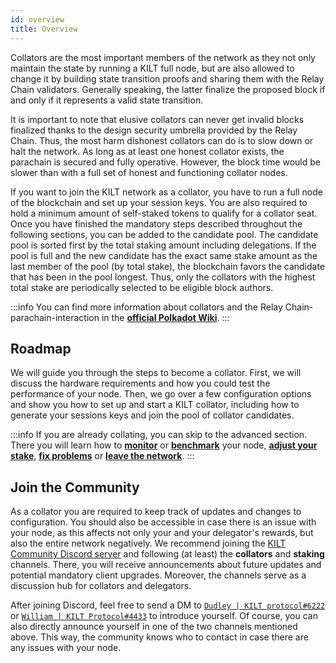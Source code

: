 ```yaml
---
id: overview
title: Overview
---
```


Collators are the most important members of the network as they not only maintain the state by running a KILT full node, but are also allowed to change it by building state transition proofs and sharing them with the Relay Chain validators.
Generally speaking, the latter finalize the proposed block if and only if it represents a valid state transition.

It is important to note that elusive collators can never get invalid blocks finalized thanks to the design security umbrella provided by the Relay Chain.
Thus, the most harm dishonest collators can do is to slow down or halt the network.
As long as at least one honest collator exists, the parachain is secured and fully operative.
However, the block time would be slower than with a full set of honest and functioning collator nodes.

If you want to join the KILT network as a collator, you have to run a full node of the blockchain and set up your session keys.
You are also required to hold a minimum amount of  self-staked tokens to qualify for a collator seat.
Once you have finished the mandatory steps described throughout the following sections, you can be added to the candidate pool.
The candidate pool is sorted first by the total staking amount including delegations.
If the pool is full and the new candidate has the exact same stake amount as the last member of the pool (by total stake), the blockchain favors the candidate that has been in the pool longest.
Thus, only the collators with the highest total stake are periodically selected to be eligible block authors.

:::info
You can find more information about collators and the Relay Chain-parachain-interaction in the [**official Polkadot Wiki**](https://wiki.polkadot.network/docs/learn-collator).
:::

## Roadmap

We will guide you through the steps to become a collator.
First, we will discuss the hardware requirements and how you could test the performance of your node.
Then, we go over a few configuration options and show you how to set up and start a KILT collator, including how to generate your sessions keys and join the pool of collator candidates.

:::info
If you are already collating, you can skip to the advanced section.
There you will learn how to [**monitor**](../02_advanced_collator_section/04_monitoring.md) or [**benchmark**](../02_advanced_collator_section/06_benchmarking.md) your node, [**adjust your stake**](../02_advanced_collator_section/01_adjust_stake.md), [**fix problems**](../05_troubleshooting.md) or [**leave the network**](../02_advanced_collator_section/02_exit.md).
:::

## Join the Community

As a collator you are required to keep track of updates and changes to configuration.
You should also be accessible in case there is an issue with your node, as this affects not only your and your delegator's rewards, but also the entire network negatively.
We recommend joining the [KILT Community Discord server](https://discord.gg/wBrXsB5G) and following (at least) the **collators** and **staking** channels.
There, you will receive announcements about future updates and potential mandatory client upgrades.
Moreover, the channels serve as a discussion hub for collators and delegators.

After joining Discord, feel free to send a DM to [`Dudley | KILT protocol#6222`](https://discordapp.com/users/687952993156726784) or [`William | KILT Protocol#4433`](https://discordapp.com/users/w3n;williamfreude#4433) to introduce yourself.
Of course, you can also directly announce yourself in one of the two channels mentioned above.
This way, the community knows who to contact in case there are any issues with your node.
